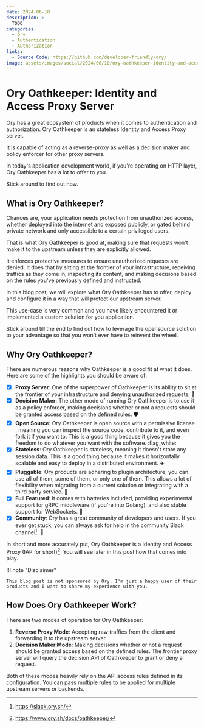 ```yaml
---
date: 2024-06-10
description: >-
  TODO
categories:
  - Ory
  - Authentication
  - Authorization
links:
  - Source Code: https://github.com/developer-friendly/ory/
image: assets/images/social/2024/06/10/ory-oathkeeper-identity-and-access-proxy-server.png
---
```


# Ory Oathkeeper: Identity and Access Proxy Server

Ory has a great ecosystem of products when it comes to authentication and
authorization. Ory Oathkeeper is an stateless Identity and Access Proxy server.

It is capable of acting as a reverse-proxy as well as a decision maker and
policy enforcer for other proxy servers.

In today's application development world, if you're operating on HTTP layer,
Ory Oathkeeper has a lot to offer to you.

Stick around to find out how.

<!-- more -->

## What is Ory Oathkeeper?

Chances are, your application needs protection from unauthorized access,
whether deployed into the internet and exposed publicly, or gated behind
private network and only accessible to a certain privileged users.

That is what Ory Oathkeeper is good at, making sure that requests won't make
it to the upstream unless they are explicitly allowed.

It enforces protective measures to ensure unauthorized requests are denied.
It does that by sitting at the frontier of your infrastructure, receiving
traffics as they come in, inspecting its content, and making decisions based
on the rules you've previously defined and instructed.

In this blog post, we will explore what Ory Oathkeeper has to offer, deploy
and configure it in a way that will protect our upstream server.

This use-case is very common and you have likely encountered it or implemented
a custom solution for you application.

Stick around till the end to find out how to leverage the opensource solution
to your advantage so that you won't ever have to reinvent the wheel.

## Why Ory Oathkeeper?

There are numerous reasons why Oathkeeper is a good fit at what it does. Here
are some of the highlights you should be aware of:

- [x] **Proxy Server**: One of the superpower of Oathkeeper is its ability to
  sit at the frontier of your infrastructure and denying unauthorized requests.
  :rocket:
- [x] **Decision Maker**: The other mode of running Ory Oathkeeper is to use
  it as a policy enforcer, making decisions whether or not a requests should
  be granted access based on the defined rules. :shield:
- [x] **Open Source**: Ory Oathkeeper is open source with a permissive license
  , meaning you can inspect the source code, contribute to it, and even fork it
  if you want to. This is a good thing because it gives you the freedom to do
  whatever you want with the software. :flag_white:
- [x] **Stateless**: Ory Oathkeeper is stateless, meaning it doesn't store any
  session data. This is a good thing because it makes it horizontally scalable
  and easy to deploy in a distributed environment. :airplane:
- [x] **Pluggable**: Ory products are adhering to plugin architecture; you can
  use all of them, some of them, or only one of them. This allows a lot of
  flexibility when migrating from a current solution or integrating with a
  third party service. :electric_plug:
- [x] **Full Featured**: It comes with batteries included, providing
  experimental support for gRPC middleware (if you're into Golang), and also
  stable support for WebSockets. :battery:
- [x] **Community**: Ory has a great community of developers and users. If you
  ever get stuck, you can always ask for help in the community Slack
  channel[^ory-slack]. :handshake:

In short and more accurately put, Ory Oathkeeper is a Identity and Access
Proxy (IAP for short)[^oathkeeper-intro]. You will see later in this post how that comes into
play.

!!! note "Disclaimer"

    This blog post is not sponsored by Ory. I'm just a happy user of their
    products and I want to share my experience with you.

## How Does Ory Oathkeeper Work?

There are two modes of operation for Ory Oathkeeper:

1. **Reverse Proxy Mode**: Accepting raw traffics from the client and
   forwarding it to the upstream server.
2. **Decision Maker Mode**: Making decisions whether or not a request should
   be granted access based on the defined rules. The frontier proxy server
   will query the decision API of Oathkeeper to grant or deny a request.

Both of these modes heavily rely on the API access rules defined in its
configuration. You can pass multiple rules to be applied for multiple upstream
servers or backends.

[^ory-slack]: https://slack.ory.sh/
[^oathkeeper-intro]: https://www.ory.sh/docs/oathkeeper/
